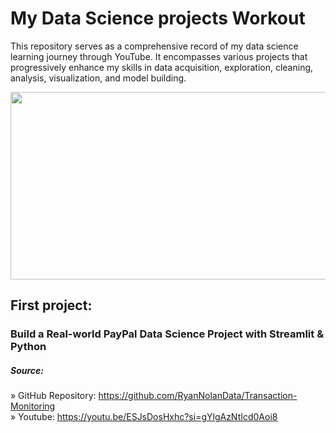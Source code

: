 # My Data Science projects Workout
This repository serves as a comprehensive record of my data science learning journey through YouTube. It encompasses various projects that progressively enhance my skills in data acquisition, exploration, cleaning, analysis, visualization, and model building.

<img width="750" height= "300" src="https://wallpapercave.com/wp/wp4748439.jpg">

## First project:
### Build a Real-world PayPal Data Science Project with Streamlit & Python <be>
##### Source:
» GitHub Repository: https://github.com/RyanNolanData/Transaction-Monitoring <br>
» Youtube: https://youtu.be/ESJsDosHxhc?si=gYlgAzNtIcd0Aoi8
